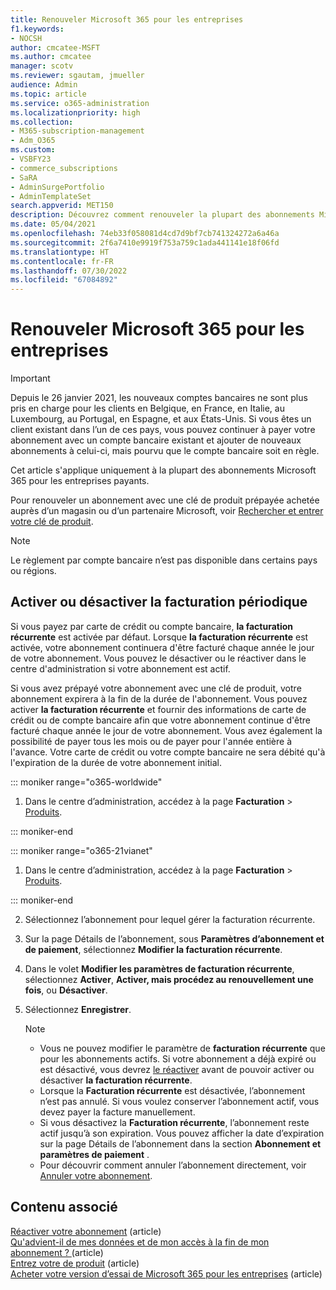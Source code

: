 ```yaml
---
title: Renouveler Microsoft 365 pour les entreprises
f1.keywords:
- NOCSH
author: cmcatee-MSFT
ms.author: cmcatee
manager: scotv
ms.reviewer: sgautam, jmueller
audience: Admin
ms.topic: article
ms.service: o365-administration
ms.localizationpriority: high
ms.collection:
- M365-subscription-management
- Adm_O365
ms.custom:
- VSBFY23
- commerce_subscriptions
- SaRA
- AdminSurgePortfolio
- AdminTemplateSet
search.appverid: MET150
description: Découvrez comment renouveler la plupart des abonnements Microsoft 365 Entreprises en activant ou en désactivant la facturation récurrente.
ms.date: 05/04/2021
ms.openlocfilehash: 74eb33f058081d4cd7d9bf7cb741324272a6a46a
ms.sourcegitcommit: 2f6a7410e9919f753a759c1ada441141e18f06fd
ms.translationtype: HT
ms.contentlocale: fr-FR
ms.lasthandoff: 07/30/2022
ms.locfileid: "67084892"
---
```

# <a name="renew-microsoft-365-for-business"></a>Renouveler Microsoft 365 pour les entreprises

> [!IMPORTANT]
> Depuis le 26 janvier 2021, les nouveaux comptes bancaires ne sont plus pris en charge pour les clients en Belgique, en France, en Italie, au Luxembourg, au Portugal, en Espagne, et aux États-Unis. Si vous êtes un client existant dans l’un de ces pays, vous pouvez continuer à payer votre abonnement avec un compte bancaire existant et ajouter de nouveaux abonnements à celui-ci, mais pourvu que le compte bancaire soit en règle.

Cet article s'applique uniquement à la plupart des abonnements Microsoft 365 pour les entreprises payants.
  
Pour renouveler un abonnement avec une clé de produit prépayée achetée auprès d’un magasin ou d’un partenaire Microsoft, voir [Rechercher et entrer votre clé de produit](../enter-your-product-key.md).

> [!NOTE]
> Le règlement par compte bancaire n’est pas disponible dans certains pays ou régions.
  
## <a name="turn-recurring-billing-off-or-on"></a>Activer ou désactiver la facturation périodique

Si vous payez par carte de crédit ou compte bancaire, **la facturation récurrente** est activée par défaut. Lorsque **la facturation récurrente** est activée, votre abonnement continuera d'être facturé chaque année le jour de votre abonnement. Vous pouvez le désactiver ou le réactiver dans le centre d'administration si votre abonnement est actif.
  
Si vous avez prépayé votre abonnement avec une clé de produit, votre abonnement expirera à la fin de la durée de l'abonnement. Vous pouvez activer **la facturation récurrente** et fournir des informations de carte de crédit ou de compte bancaire afin que votre abonnement continue d'être facturé chaque année le jour de votre abonnement. Vous avez également la possibilité de payer tous les mois ou de payer pour l'année entière à l'avance. Votre carte de crédit ou votre compte bancaire ne sera débité qu'à l'expiration de la durée de votre abonnement initial.

::: moniker range="o365-worldwide"

1. Dans le centre d’administration, accédez à la page **Facturation** \> <a href="https://go.microsoft.com/fwlink/p/?linkid=842054" target="_blank">Produits</a>.

::: moniker-end

::: moniker range="o365-21vianet"

1. Dans le centre d’administration, accédez à la page **Facturation** \> <a href="https://go.microsoft.com/fwlink/p/?linkid=850626" target="_blank">Produits</a>.

::: moniker-end

2. Sélectionnez l’abonnement pour lequel gérer la facturation récurrente.
3. Sur la page Détails de l’abonnement, sous **Paramètres d’abonnement et de paiement**, sélectionnez **Modifier la facturation récurrente**.
4. Dans le volet **Modifier les paramètres de facturation récurrente**, sélectionnez **Activer**, **Activer, mais procédez au renouvellement une fois**, ou **Désactiver**.
5. Sélectionnez **Enregistrer**.

    > [!NOTE]
    >
    > - Vous ne pouvez modifier le paramètre de **facturation récurrente** que pour les abonnements actifs. Si votre abonnement a déjà expiré ou est désactivé, vous devrez [le réactiver](reactivate-your-subscription.md) avant de pouvoir activer ou désactiver **la facturation récurrente**.
    > - Lorsque la **Facturation récurrente** est désactivée, l’abonnement n’est pas annulé. Si vous voulez conserver l’abonnement actif, vous devez payer la facture manuellement.
    > - Si vous désactivez la **Facturation récurrente**, l’abonnement reste actif jusqu’à son expiration. Vous pouvez afficher la date d’expiration sur la page Détails de l’abonnement dans la section **Abonnement et paramètres de paiement** .
    > - Pour découvrir comment annuler l’abonnement directement, voir [Annuler votre abonnement](cancel-your-subscription.md).

## <a name="related-content"></a>Contenu associé

[Réactiver votre abonnement](reactivate-your-subscription.md) (article)\
[Qu'advient-il de mes données et de mon accès à la fin de mon abonnement ? ](what-if-my-subscription-expires.md) (article)\
[Entrez votre de produit](../enter-your-product-key.md) (article)\
[Acheter votre version d’essai de Microsoft 365 pour les entreprises](../try-or-buy-microsoft-365.md) (article)
